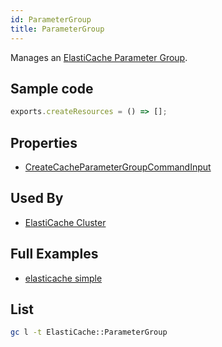 ```yaml
---
id: ParameterGroup
title: ParameterGroup
---
```


Manages an [ElastiCache Parameter Group](https://console.aws.amazon.com/elasticache/home#/parameter-groups).

## Sample code

```js
exports.createResources = () => [];
```

## Properties

- [CreateCacheParameterGroupCommandInput](https://docs.aws.amazon.com/AWSJavaScriptSDK/v3/latest/clients/client-elasticache/interfaces/createcacheparametergroupcommandinput.html)

## Used By

- [ElastiCache Cluster](../ElastiCache/Cluster.md)

## Full Examples

- [elasticache simple](https://github.com/grucloud/grucloud/tree/main/examples/aws/ElastiCache/elasticache-simple)

## List

```sh
gc l -t ElastiCache::ParameterGroup
```

```txt

```
